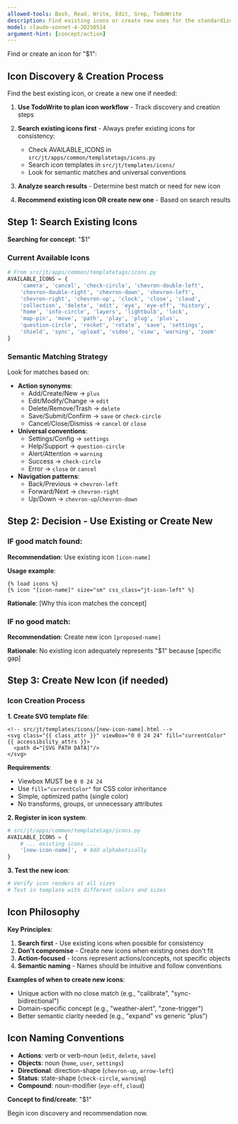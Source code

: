 ```yaml
---
allowed-tools: Bash, Read, Write, Edit, Grep, TodoWrite
description: Find existing icons or create new ones for the standardized icon system
model: claude-sonnet-4-20250514
argument-hint: [concept/action]
---
```


Find or create an icon for "$1":

## Icon Discovery & Creation Process

Find the best existing icon, or create a new one if needed:

1. **Use TodoWrite to plan icon workflow** - Track discovery and creation steps

2. **Search existing icons first** - Always prefer existing icons for consistency:
   - Check AVAILABLE_ICONS in `src/jt/apps/common/templatetags/icons.py`
   - Search icon templates in `src/jt/templates/icons/`
   - Look for semantic matches and universal conventions

3. **Analyze search results** - Determine best match or need for new icon

4. **Recommend existing icon OR create new one** - Based on search results

## Step 1: Search Existing Icons

**Searching for concept**: "$1"

### Current Available Icons
```python
# From src/jt/apps/common/templatetags/icons.py
AVAILABLE_ICONS = {
    'camera', 'cancel', 'check-circle', 'chevron-double-left',
    'chevron-double-right', 'chevron-down', 'chevron-left',
    'chevron-right', 'chevron-up', 'clock', 'close', 'cloud',
    'collection', 'delete', 'edit', 'eye', 'eye-off', 'history',
    'home', 'info-circle', 'layers', 'lightbulb', 'lock',
    'map-pin', 'move', 'path', 'play', 'plug', 'plus',
    'question-circle', 'rocket', 'rotate', 'save', 'settings',
    'shield', 'sync', 'upload', 'video', 'view', 'warning', 'zoom'
}
```

### Semantic Matching Strategy
Look for matches based on:
- **Action synonyms**:
  - Add/Create/New → `plus`
  - Edit/Modify/Change → `edit`
  - Delete/Remove/Trash → `delete`
  - Save/Submit/Confirm → `save` or `check-circle`
  - Cancel/Close/Dismiss → `cancel` or `close`
- **Universal conventions**:
  - Settings/Config → `settings`
  - Help/Support → `question-circle`
  - Alert/Attention → `warning`
  - Success → `check-circle`
  - Error → `close` or `cancel`
- **Navigation patterns**:
  - Back/Previous → `chevron-left`
  - Forward/Next → `chevron-right`
  - Up/Down → `chevron-up`/`chevron-down`

## Step 2: Decision - Use Existing or Create New

### IF good match found:
**Recommendation**: Use existing icon `[icon-name]`

**Usage example**:
```django
{% load icons %}
{% icon "[icon-name]" size="sm" css_class="jt-icon-left" %}
```

**Rationale**: [Why this icon matches the concept]

### IF no good match:
**Recommendation**: Create new icon `[proposed-name]`

**Rationale**: No existing icon adequately represents "$1" because [specific gap]

## Step 3: Create New Icon (if needed)

### Icon Creation Process

**1. Create SVG template file**:
```django
<!-- src/jt/templates/icons/[new-icon-name].html -->
<svg class="{{ class_attr }}" viewBox="0 0 24 24" fill="currentColor" {{ accessibility_attrs }}>
  <path d="[SVG PATH DATA]"/>
</svg>
```

**Requirements**:
- Viewbox MUST be `0 0 24 24`
- Use `fill="currentColor"` for CSS color inheritance
- Simple, optimized paths (single color)
- No transforms, groups, or unnecessary attributes

**2. Register in icon system**:
```python
# src/jt/apps/common/templatetags/icons.py
AVAILABLE_ICONS = {
    # ... existing icons ...
    '[new-icon-name]',  # Add alphabetically
}
```

**3. Test the new icon**:
```bash
# Verify icon renders at all sizes
# Test in template with different colors and sizes
```

## Icon Philosophy

**Key Principles**:
1. **Search first** - Use existing icons when possible for consistency
2. **Don't compromise** - Create new icons when existing ones don't fit
3. **Action-focused** - Icons represent actions/concepts, not specific objects
4. **Semantic naming** - Names should be intuitive and follow conventions

**Examples of when to create new icons**:
- Unique action with no close match (e.g., "calibrate", "sync-bidirectional")
- Domain-specific concept (e.g., "weather-alert", "zone-trigger")
- Better semantic clarity needed (e.g., "expand" vs generic "plus")

## Icon Naming Conventions

- **Actions**: verb or verb-noun (`edit`, `delete`, `save`)
- **Objects**: noun (`home`, `user`, `settings`)
- **Directional**: direction-shape (`chevron-up`, `arrow-left`)
- **Status**: state-shape (`check-circle`, `warning`)
- **Compound**: noun-modifier (`eye-off`, `cloud`)

**Concept to find/create**: "$1"

Begin icon discovery and recommendation now.
